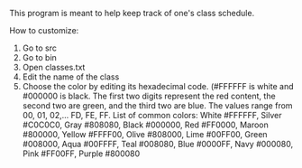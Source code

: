 This program is meant to help keep track of one's class schedule.

How to customize:
1. Go to src
2. Go to bin
3. Open classes.txt
4. Edit the name of the class
5. Choose the color by editing its hexadecimal code. (#FFFFFF is white and #000000 is black. The first two digits represent the red content, the second two are green, and the third two are blue. The values range from 00, 01, 02,... FD, FE, FF.
List of common colors:
White	#FFFFFF, Silver	#C0C0C0, Gray	#808080, Black	#000000, Red	#FF0000, Maroon	#800000, Yellow	#FFFF00, Olive	#808000, Lime	#00FF00, Green	#008000, Aqua	#00FFFF, Teal	#008080, Blue	#0000FF, Navy	#000080, Pink	#FF00FF, Purple	#800080
